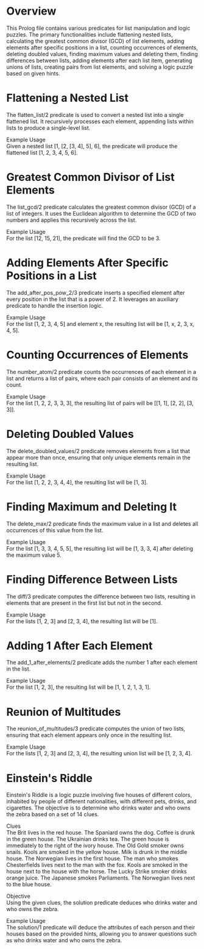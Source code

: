 # Overview
This Prolog file contains various predicates for list manipulation and logic puzzles. The primary functionalities include flattening nested lists, calculating the greatest common divisor (GCD) of list elements, adding elements after specific positions in a list, counting occurrences of elements, deleting doubled values, finding maximum values and deleting them, finding differences between lists, adding elements after each list item, generating unions of lists, creating pairs from list elements, and solving a logic puzzle based on given hints.

# Flattening a Nested List
The flatten_list/2 predicate is used to convert a nested list into a single flattened list. It recursively processes each element, appending lists within lists to produce a single-level list.

Example Usage<br>
Given a nested list [1, [2, [3, 4], 5], 6], the predicate will produce the flattened list [1, 2, 3, 4, 5, 6].

# Greatest Common Divisor of List Elements
The list_gcd/2 predicate calculates the greatest common divisor (GCD) of a list of integers. It uses the Euclidean algorithm to determine the GCD of two numbers and applies this recursively across the list.

Example Usage<br>
For the list [12, 15, 21], the predicate will find the GCD to be 3.

# Adding Elements After Specific Positions in a List
The add_after_pos_pow_2/3 predicate inserts a specified element after every position in the list that is a power of 2. It leverages an auxiliary predicate to handle the insertion logic.

Example Usage<br>
For the list [1, 2, 3, 4, 5] and element x, the resulting list will be [1, x, 2, 3, x, 4, 5].

# Counting Occurrences of Elements
The number_atom/2 predicate counts the occurrences of each element in a list and returns a list of pairs, where each pair consists of an element and its count.

Example Usage<br>
For the list [1, 2, 2, 3, 3, 3], the resulting list of pairs will be [[1, 1], [2, 2], [3, 3]].

# Deleting Doubled Values
The delete_doubled_values/2 predicate removes elements from a list that appear more than once, ensuring that only unique elements remain in the resulting list.

Example Usage<br>
For the list [1, 2, 2, 3, 4, 4], the resulting list will be [1, 3].

# Finding Maximum and Deleting It
The delete_max/2 predicate finds the maximum value in a list and deletes all occurrences of this value from the list.

Example Usage<br>
For the list [1, 3, 3, 4, 5, 5], the resulting list will be [1, 3, 3, 4] after deleting the maximum value 5.

# Finding Difference Between Lists
The diff/3 predicate computes the difference between two lists, resulting in elements that are present in the first list but not in the second.

Example Usage<br>
For the lists [1, 2, 3] and [2, 3, 4], the resulting list will be [1].

# Adding 1 After Each Element
The add_1_after_elements/2 predicate adds the number 1 after each element in the list.

Example Usage<br>
For the list [1, 2, 3], the resulting list will be [1, 1, 2, 1, 3, 1].

# Reunion of Multitudes
The reunion_of_multitudes/3 predicate computes the union of two lists, ensuring that each element appears only once in the resulting list.

Example Usage<br>
For the lists [1, 2, 3] and [2, 3, 4], the resulting union list will be [1, 2, 3, 4].

# Einstein's Riddle
Einstein's Riddle is a logic puzzle involving five houses of different colors, inhabited by people of different nationalities, with different pets, drinks, and cigarettes. The objective is to determine who drinks water and who owns the zebra based on a set of 14 clues.

Clues<br>
The Brit lives in the red house.
The Spaniard owns the dog.
Coffee is drunk in the green house.
The Ukrainian drinks tea.
The green house is immediately to the right of the ivory house.
The Old Gold smoker owns snails.
Kools are smoked in the yellow house.
Milk is drunk in the middle house.
The Norwegian lives in the first house.
The man who smokes Chesterfields lives next to the man with the fox.
Kools are smoked in the house next to the house with the horse.
The Lucky Strike smoker drinks orange juice.
The Japanese smokes Parliaments.
The Norwegian lives next to the blue house.

Objective<br>
Using the given clues, the solution predicate deduces who drinks water and who owns the zebra.

Example Usage<br>
The solution/1 predicate will deduce the attributes of each person and their houses based on the provided hints, allowing you to answer questions such as who drinks water and who owns the zebra.
